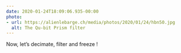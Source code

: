 ```yaml
---
date: 2020-01-24T18:09:06.935-00:00
photo:
- url: https://alienlebarge.ch/media/photos/2020/01/24/hbn50.jpg
  alt: The Qu-bit Prism filter
---
```

 Now, let’s decimate, filter and freeze !
